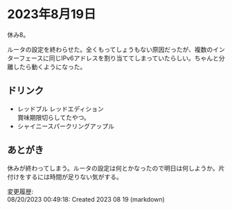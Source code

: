 # 2023年8月19日

休み8。

ルータの設定を終わらせた。全くもってしょうもない原因だったが、複数のインターフェースに同じIPv6アドレスを割り当ててしまっていたらしい。ちゃんと分離したら動くようになった。

## ドリンク

- レッドブル レッドエディション  
賞味期限切らしてたやつ。
- シャイニースパークリングアップル

## あとがき

休みが終わってしまう。ルータの設定は何とかなったので明日は何しようか。片付けをするには時間が足りない気がする。

変更履歴:  
08/20/2023 00:49:18: Created 2023 08 19 (markdown)  
